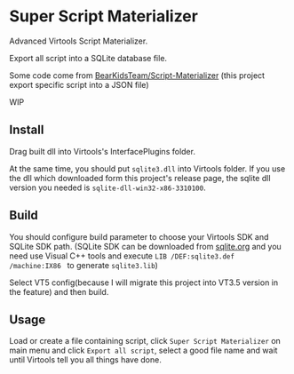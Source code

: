 # Super Script Materializer

Advanced Virtools Script Materializer.

Export all script into a SQLite database file.

Some code come from [BearKidsTeam/Script-Materializer](https://github.com/BearKidsTeam/Script-Materializer) (this project export specific script into a JSON file)

WIP

## Install

Drag built dll into Virtools's InterfacePlugins folder.

At the same time, you should put `sqlite3.dll` into Virtools folder. If you use the dll which downloaded form this project's release page, the sqlite dll version you needed is `sqlite-dll-win32-x86-3310100`.

## Build

You should configure build parameter to choose your Virtools SDK and SQLite SDK path. (SQLite SDK can be downloaded from [sqlite.org](http://www.sqlite.org/) and you need use Visual C++ tools and execute `LIB /DEF:sqlite3.def /machine:IX86 ` to generate `sqlite3.lib`)

Select VT5 config\(because I will migrate this project into VT3.5 version in the feature\) and then build.

## Usage

Load or create a file containing script, click `Super Script Materializer` on main menu and click `Export all script`, select a good file name and wait until Virtools tell you all things have done.
